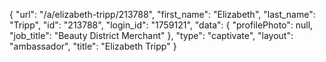 {
    "url": "\/a\/elizabeth-tripp\/213788",
    "first_name": "Elizabeth",
    "last_name": "Tripp",
    "id": "213788",
    "login_id": "1759121",
    "data": {
        "profilePhoto": null,
        "job_title": "Beauty District Merchant"
    },
    "type": "captivate",
    "layout": "ambassador",
    "title": "Elizabeth Tripp"
}